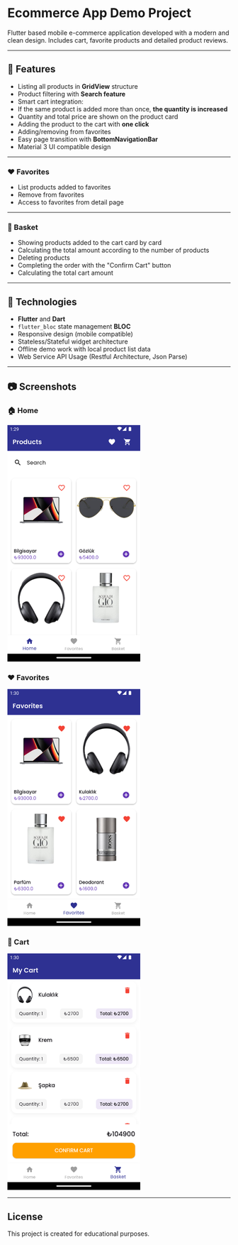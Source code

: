# Ecommerce App Demo Project

Flutter based mobile e-commerce application developed with a modern and clean design. Includes cart, favorite products and detailed product reviews.

---

## 🚀 Features

- Listing all products in **GridView** structure
- Product filtering with **Search feature**
- Smart cart integration:
- If the same product is added more than once, **the quantity is increased**
- Quantity and total price are shown on the product card
- Adding the product to the cart with **one click**
- Adding/removing from favorites
- Easy page transition with **BottomNavigationBar**
- Material 3 UI compatible design

---

### ❤️ Favorites

- List products added to favorites
- Remove from favorites
- Access to favorites from detail page

---

### 🛒 Basket

- Showing products added to the cart card by card
- Calculating the total amount according to the number of products
- Deleting products
- Completing the order with the "Confirm Cart" button
- Calculating the total cart amount

---

## 🧱 Technologies

- **Flutter** and **Dart**
- `flutter_bloc` state management **BLOC**
- Responsive design (mobile compatible)
- Stateless/Stateful widget architecture
- Offline demo work with local product list data
- Web Service API Usage (Restful Architecture, Json Parse)

---

## 📷 Screenshots

### 🏠 Home
 <img src="assets/screenshots/Screenshot_1.png" width="300"/>

### ❤️ Favorites
 <img src="assets/screenshots/Screenshot_2.png" width="300"/>

### 🛒 Cart
 <img src="assets/screenshots/Screenshot_3.png" width="300"/>

---

## License

This project is created for educational purposes.

